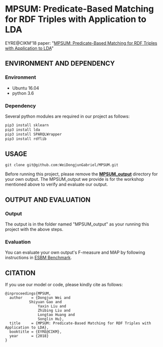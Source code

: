 # MPSUM: Predicate-Based Matching for RDF Triples with Application to LDA<br>
EYRE@CIKM'18 paper: "[MPSUM: Predicate-Based Matching for RDF Triples with Application to LDA](https://arxiv.org/pdf/1905.10625.pdf)"
## ENVIRONMENT AND DEPENDENCY
### Environment

- Ubuntu 16.04
- python 3.6 

### Dependency
Several python modules are required in our project as follows:
```python
pip3 install sklearn
pip3 install lda
pip3 install SPARQLWrapper
pip3 install rdflib
```
## USAGE
```linux
git clone git@github.com:WeiDongjunGabriel/MPSUM.git
```
Before running this project, please remove the **[MPSUM_output](./MPSUM_output)** directory for your own output. The MPSUM_output we provide is for the workshop mentioned above to verify and evaluate our output.
## OUTPUT AND EVALUATION
### Output
The output is in the folder named "MPSUM_output" as your running this project with the above steps.
### Evaluation
You can evaluate your own output's F-measure and MAP by following instructions in [ESBM Benchmark](http://ws.nju.edu.cn/summarization/esbm/).
## CITATION
If you use our model or code, please kindly cite as follows:
```
@inproceedings{MPSUM,
  author    = {Dongjun Wei and
  	       Shiyuan Gao and
               Yaxin Liu and
               Zhibing Liu and
               Longtao Huang and 
               Songlin Hu},
  title     = {MPSUM: Predicate-Based Matching for RDF Triples with Application to LDA},
  booktitle = {EYRE@CIKM},
  year      = {2018}
}
```
